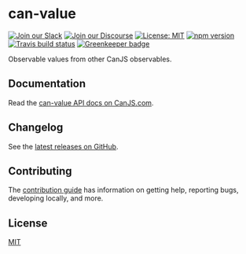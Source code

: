 # can-value

[![Join our Slack](https://img.shields.io/badge/slack-join%20chat-611f69.svg)](https://www.bitovi.com/community/slack?utm_source=badge&utm_medium=badge&utm_campaign=pr-badge&utm_content=badge)
[![Join our Discourse](https://img.shields.io/discourse/https/forums.bitovi.com/posts.svg)](https://forums.bitovi.com/?utm_source=badge&utm_medium=badge&utm_campaign=pr-badge&utm_content=badge)
[![License: MIT](https://img.shields.io/badge/license-MIT-blue.svg)](https://github.com/canjs/can-value/blob/master/LICENSE)
[![npm version](https://badge.fury.io/js/can-value.svg)](https://www.npmjs.com/package/can-value)
[![Travis build status](https://travis-ci.org/canjs/can-value.svg?branch=master)](https://travis-ci.org/canjs/can-value)
[![Greenkeeper badge](https://badges.greenkeeper.io/canjs/can-value.svg)](https://greenkeeper.io/)

Observable values from other CanJS observables.

## Documentation

Read the [can-value API docs on CanJS.com](https://canjs.com/doc/can-value.html).

## Changelog

See the [latest releases on GitHub](https://github.com/canjs/can-value/releases).

## Contributing

The [contribution guide](https://github.com/canjs/can-value/blob/master/CONTRIBUTING.md) has information on getting help, reporting bugs, developing locally, and more.

## License

[MIT](https://github.com/canjs/can-value/blob/master/LICENSE)
